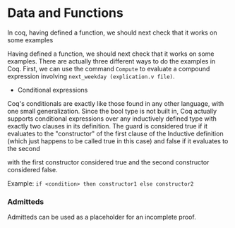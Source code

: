 # Data and Functions

In coq, having defined a function, we should next check that it works on some examples

Having defined a function, we should next check that it works on some examples. There are actually three different ways to do the examples in Coq. First, we can use the command `Compute` to evaluate a compound expression involving `next_weekday (explication.v file)`.

- Conditional expressions

Coq's conditionals are exactly like those found in any other language, with one small generalization. Since the bool type is not built in, Coq actually supports conditional expressions over any inductively defined type with exactly two clauses in its definition. The guard is considered true if it evaluates to the "constructor" of the first clause of the Inductive definition (which just happens to be called true in this case) and false if it evaluates to the second

with the first constructor considered true and the second constructor considered false.

Example:
`if <condition> then constructor1 else constructor2`

### Admitteds

Admitteds can be used as a placeholder for an incomplete proof.